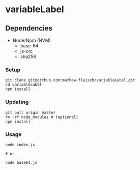 # variableLabel

## Dependencies
 - Node/Npm (NVM)
 	- base-64
 	- js-crc
 	- sha256

### Setup

	git clone git@github.com:mathew-fleisch/variableLabel.git
	cd variableLabel
	npm install

### Updating

	git pull origin master
	rm -rf node_modules # (optional)
	npm install

### Usage

	node index.js

	# or 

	node base64.js